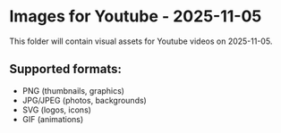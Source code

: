 # Images for Youtube - 2025-11-05

This folder will contain visual assets for Youtube videos on 2025-11-05.

## Supported formats:
- PNG (thumbnails, graphics)
- JPG/JPEG (photos, backgrounds)
- SVG (logos, icons)
- GIF (animations)
